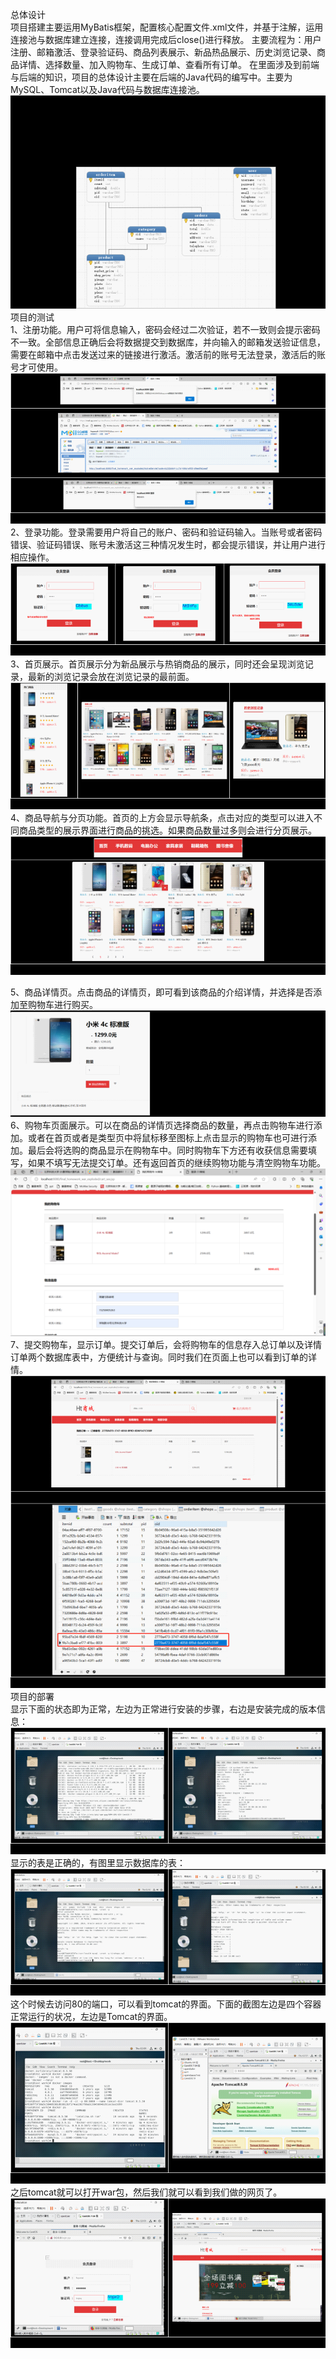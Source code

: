 总体设计\
项目搭建主要运用MyBatis框架，配置核心配置文件.xml文件，并基于注解，运用连接池与数据库建立连接，连接调用完成后close()进行释放。
主要流程为：用户注册、邮箱激活、登录验证码、商品列表展示、新品热品展示、历史浏览记录、商品详情、选择数量、加入购物车、生成订单、查看所有订单。
在里面涉及到前端与后端的知识，项目的总体设计主要在后端的Java代码的编写中。主要为MySQL、Tomcat以及Java代码与数据库连接池。
![img.png](img.png)
项目的测试\
1、注册功能。用户可将信息输入，密码会经过二次验证，若不一致则会提示密码不一致。全部信息正确后会将数据提交到数据库，并向输入的邮箱发送验证信息，需要在邮箱中点击发送过来的链接进行激活。激活前的账号无法登录，激活后的账号才可使用。
![img_2.png](img_2.png)
2、登录功能。登录需要用户将自己的账户、密码和验证码输入。当账号或者密码错误、验证码错误、账号未激活这三种情况发生时，都会提示错误，并让用户进行相应操作。
		![img_3.png](img_3.png)
3、首页展示。首页展示分为新品展示与热销商品的展示，同时还会呈现浏览记录，最新的浏览记录会放在浏览记录的最前面。
		![img_4.png](img_4.png)
4、商品导航与分页功能。首页的上方会显示导航条，点击对应的类型可以进入不同商品类型的展示界面进行商品的挑选。如果商品数量过多则会进行分页展示。
![img_5.png](img_5.png)

5、商品详情页。点击商品的详情页，即可看到该商品的介绍详情，并选择是否添加至购物车进行购买。
![img_6.png](img_6.png)
6、购物车页面展示。可以在商品的详情页选择商品的数量，再点击购物车进行添加。或者在首页或者是类型页中将鼠标移至图标上点击显示的购物车也可进行添加。最后会将选购的商品显示在购物车中。同时购物车下方还有收获信息需要填写，如果不填写无法提交订单。还有返回首页的继续购物功能与清空购物车功能。
![img_7.png](img_7.png)
7、提交购物车，显示订单。提交订单后，会将购物车的信息存入总订单以及详情订单两个数据库表中，方便统计与查询。同时我们在页面上也可以看到订单的详情。
![img_8.png](img_8.png)
项目的部署 \
显示下面的状态即为正常，左边为正常进行安装的步骤，右边是安装完成的版本信息：\
![img_9.png](img_9.png)
显示的表是正确的，有图里显示数据库的表：\
![img_10.png](img_10.png)
这个时候去访问80的端口，可以看到tomcat的界面。下面的截图左边是四个容器正常运行的状况，左边是Tomcat的界面。\
![img_11.png](img_11.png)
之后tomcat就可以打开war包，然后我们就可以看到我们做的网页了。
![img_12.png](img_12.png)


